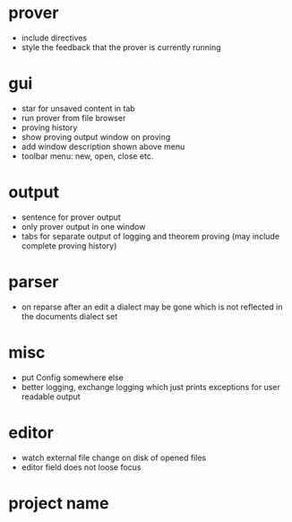 # prover
* include directives
* style the feedback that the prover is currently running

# gui
* star for unsaved content in tab
* run prover from file browser
* proving history
* show proving output window on proving
* add window description shown above menu
* toolbar menu: new, open, close etc.

# output
* sentence for prover output
* only prover output in one window
* tabs for separate output of logging and theorem proving (may include complete proving history)

# parser
* on reparse after an edit a dialect may be gone which is not reflected in the documents dialect set

# misc
* put Config somewhere else
* better logging, exchange logging which just prints exceptions for user readable output

# editor
* watch external file change on disk of opened files
* editor field does not loose focus

# project name

